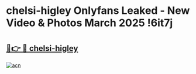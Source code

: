 # chelsi-higley Onlyfans Leaked - New Video & Photos March 2025 !6it7j

# <h2><a href="https://rk49y2.iuczelnia.edu.pl?title=chelsi-higley&ref=6it7j">🔗👉 🔴 chelsi-higley</a></h2>

[![acn](https://github.com/user-attachments/assets/0f9c940e-d8b0-45ae-aac7-cd30a18b3e1c)](https://rk49y2.iuczelnia.edu.pl?title=chelsi-higley&ref=6it7j)

